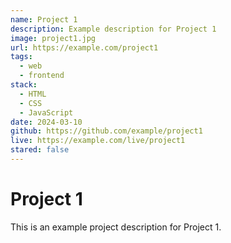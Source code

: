 ```yaml
---
name: Project 1
description: Example description for Project 1
image: project1.jpg
url: https://example.com/project1
tags:
  - web
  - frontend
stack:
  - HTML
  - CSS
  - JavaScript
date: 2024-03-10
github: https://github.com/example/project1
live: https://example.com/live/project1
stared: false
---
```


# Project 1

This is an example project description for Project 1.
